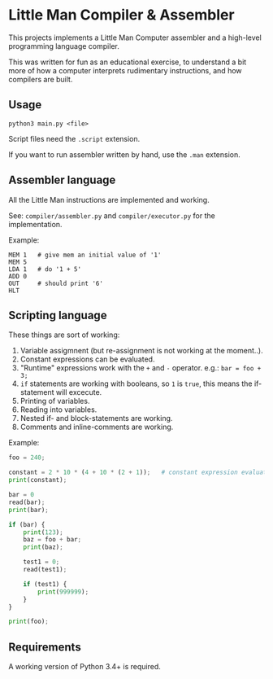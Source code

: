 # Little Man Compiler & Assembler

This projects implements a Little Man Computer assembler and a high-level programming language compiler.

This was written for fun as an educational exercise, to understand a bit more of how a computer
interprets rudimentary instructions, and how compilers are built.

## Usage

`python3 main.py <file>`

Script files need the `.script` extension.

If you want to run assembler written by hand, use the `.man` extension.

## Assembler language

All the Little Man instructions are implemented and working.  

See: `compiler/assembler.py` and `compiler/executor.py` for the implementation.

Example:
```
MEM 1   # give mem an initial value of '1'
MEM 5
LDA 1   # do '1 + 5'
ADD 0
OUT     # should print '6'
HLT
```

## Scripting language

These things are sort of working:
  1. Variable assigmnent (but re-assignment is not working at the moment..).
  2. Constant expressions can be evaluated.
  3. "Runtime" expressions work with the `+` and `-` operator. e.g.: `bar = foo + 3;`
  4. `if` statements are working with booleans, so `1` is `true`, this means the if-statement will excecute.
  5. Printing of variables.
  6. Reading into variables.
  7. Nested if- and block-statements are working.
  8. Comments and inline-comments are working.

Example:
```python
foo = 240;

constant = 2 * 10 * (4 + 10 * (2 + 1));   # constant expression evaluation
print(constant);

bar = 0
read(bar);
print(bar);

if (bar) {
    print(123);
    baz = foo + bar;
    print(baz);

    test1 = 0;
    read(test1);

    if (test1) {
        print(999999);
    }
}

print(foo);
```

## Requirements

A working version of Python 3.4+ is required.

